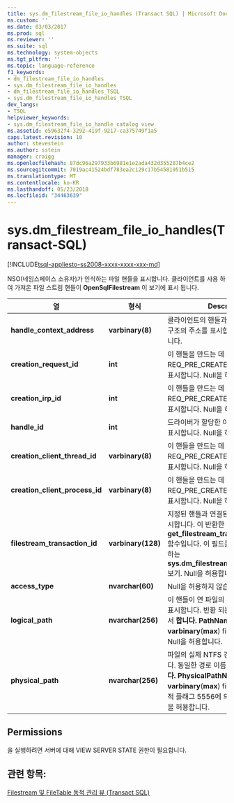 ```yaml
---
title: sys.dm_filestream_file_io_handles (Transact SQL) | Microsoft Docs
ms.custom: ''
ms.date: 03/03/2017
ms.prod: sql
ms.reviewer: ''
ms.suite: sql
ms.technology: system-objects
ms.tgt_pltfrm: ''
ms.topic: language-reference
f1_keywords:
- dm_filestream_file_io_handles
- sys.dm_filestream_file_io_handles
- dm_filestream_file_io_handles_TSQL
- sys.dm_filestream_file_io_handles_TSQL
dev_langs:
- TSQL
helpviewer_keywords:
- sys.dm_filestream_file_io_handle catalog view
ms.assetid: e59632f4-3292-419f-9217-ca375749f1a5
caps.latest.revision: 10
author: stevestein
ms.author: sstein
manager: craigg
ms.openlocfilehash: 87dc96a297933b6981e1e2ada432d355287b4ce2
ms.sourcegitcommit: 7019ac41524bdf783ea2c129c17b54581951b515
ms.translationtype: MT
ms.contentlocale: ko-KR
ms.lasthandoff: 05/23/2018
ms.locfileid: "34463639"
---
```

# <a name="sysdmfilestreamfileiohandles-transact-sql"></a>sys.dm_filestream_file_io_handles(Transact-SQL)
[!INCLUDE[tsql-appliesto-ss2008-xxxx-xxxx-xxx-md](../../includes/tsql-appliesto-ss2008-xxxx-xxxx-xxx-md.md)]

  NSO(네임스페이스 소유자)가 인식하는 파일 핸들을 표시합니다. 클라이언트를 사용 하 여 가져온 파일 스트림 핸들이 **OpenSqlFilestream** 이 보기에 표시 됩니다.  
  
|열|형식|Description|  
|------------|----------|-----------------|  
|**handle_context_address**|**varbinary(8)**|클라이언트의 핸들과 연결된 내부 NSO 구조의 주소를 표시합니다. Null을 허용합니다.|  
|**creation_request_id**|**int**|이 핸들을 만드는 데 사용된 REQ_PRE_CREATE I/O 요청의 필드를 표시합니다. Null을 허용하지 않습니다.|  
|**creation_irp_id**|**int**|이 핸들을 만드는 데 사용된 REQ_PRE_CREATE I/O 요청의 필드를 표시합니다. Null을 허용하지 않습니다.|  
|**handle_id**|**int**|드라이버가 할당한 이 핸들의 고유한 ID를 표시합니다. Null을 허용하지 않습니다.|  
|**creation_client_thread_id**|**varbinary(8)**|이 핸들을 만드는 데 사용된 REQ_PRE_CREATE I/O 요청의 필드를 표시합니다. Null을 허용합니다.|  
|**creation_client_process_id**|**varbinary(8)**|이 핸들을 만드는 데 사용된 REQ_PRE_CREATE I/O 요청의 필드를 표시합니다. Null을 허용합니다.|  
|**filestream_transaction_id**|**varbinary(128)**|지정된 핸들과 연결된 트랜잭션의 ID를 표시합니다. 이 반환한 값은 고 **get_filestream_transaction_context** 함수입니다. 이 필드를 사용 하 여를 조인 하는 **sys.dm_filestream_file_io_requests** 보기. Null을 허용합니다.|  
|**access_type**|**nvarchar(60)**|Null을 허용하지 않습니다.|  
|**logical_path**|**nvarchar(256)**|이 핸들이 연 파일의 논리적 경로 이름을 표시합니다. 반환 되는 동일한 경로 이름에서 **합니다. PathName** 방식의 **varbinary**(**max**) filestream 합니다. Null을 허용합니다.|  
|**physical_path**|**nvarchar(256)**|파일의 실제 NTFS 경로 이름을 표시합니다. 동일한 경로 이름에서 반환 되는 **합니다. PhysicalPathName** 의 메서드는 **varbinary**(**max**) filestream 합니다. 추적 플래그 5556에 의해 설정됩니다. Null을 허용합니다.|  
  
## <a name="permissions"></a>Permissions  
 을 실행하려면 서버에 대해 VIEW SERVER STATE 권한이 필요합니다.  
  
## <a name="see-also"></a>관련 항목:  
 [Filestream 및 FileTable 동적 관리 뷰 &#40;Transact SQL&#41;](../../relational-databases/system-dynamic-management-views/filestream-and-filetable-dynamic-management-views-transact-sql.md)  
  
  
